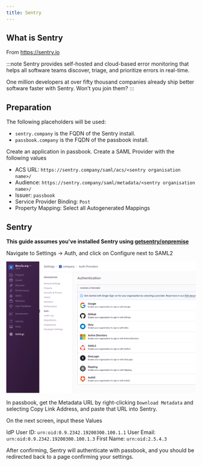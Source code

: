 ```yaml
---
title: Sentry
---
```


## What is Sentry

From https://sentry.io

:::note
Sentry provides self-hosted and cloud-based error monitoring that helps all software
teams discover, triage, and prioritize errors in real-time.

One million developers at over fifty thousand companies already ship
better software faster with Sentry. Won’t you join them?
:::

## Preparation

The following placeholders will be used:

- `sentry.company` is the FQDN of the Sentry install.
- `passbook.company` is the FQDN of the passbook install.

Create an application in passbook. Create a SAML Provider with the following values

- ACS URL: `https://sentry.company/saml/acs/<sentry organisation name>/`
- Audience: `https://sentry.company/saml/metadata/<sentry organisation name>/`
- Issuer: `passbook`
- Service Provider Binding: `Post`
- Property Mapping: Select all Autogenerated Mappings

## Sentry

**This guide assumes you've installed Sentry using [getsentry/onpremise](https://github.com/getsentry/onpremise)**

Navigate to Settings -> Auth, and click on Configure next to SAML2

![](./auth.png)

In passbook, get the Metadata URL by right-clicking `Download Metadata` and selecting Copy Link Address, and paste that URL into Sentry.

On the next screen, input these Values

IdP User ID: `urn:oid:0.9.2342.19200300.100.1.1`
User Email: `urn:oid:0.9.2342.19200300.100.1.3`
First Name: `urn:oid:2.5.4.3`

After confirming, Sentry will authenticate with passbook, and you should be redirected back to a page confirming your settings.
